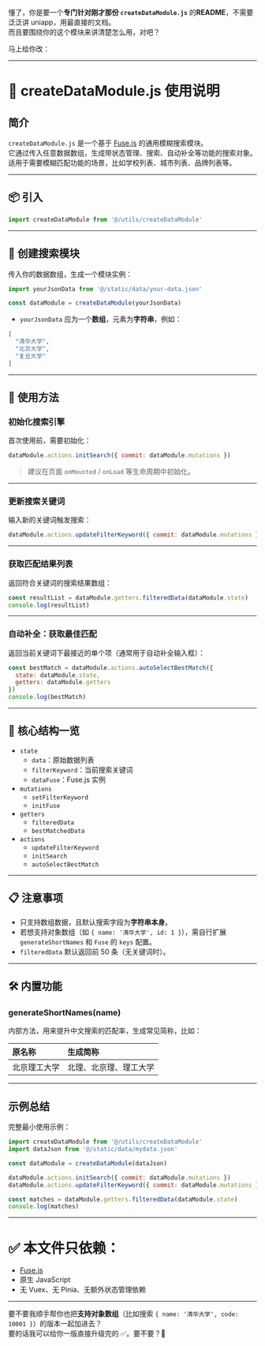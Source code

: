 懂了，你是要一个**专门针对刚才那份 `createDataModule.js`** 的**README**，不需要泛泛讲 uniapp，用最直接的文档。  
而且要围绕你的这个模块来讲清楚怎么用，对吧？

马上给你改：

---

# 📄 createDataModule.js 使用说明

## 简介

`createDataModule.js` 是一个基于 [Fuse.js](https://fusejs.io/) 的通用模糊搜索模块。  
它通过传入任意数据数组，生成带状态管理、搜索、自动补全等功能的搜索对象。  
适用于需要模糊匹配功能的场景，比如学校列表、城市列表、品牌列表等。

---

## 📦 引入

```javascript
import createDataModule from '@/utils/createDataModule'
```

---

## 🧩 创建搜索模块

传入你的数据数组，生成一个模块实例：

```javascript
import yourJsonData from '@/static/data/your-data.json'

const dataModule = createDataModule(yourJsonData)
```

- `yourJsonData` 应为一个**数组**，元素为**字符串**，例如：

```json
[
  "清华大学",
  "北京大学",
  "复旦大学"
]
```

---

## 🚀 使用方法

### 初始化搜索引擎

首次使用前，需要初始化：

```javascript
dataModule.actions.initSearch({ commit: dataModule.mutations })
```

> 建议在页面 `onMounted` / `onLoad` 等生命周期中初始化。

---

### 更新搜索关键词

输入新的关键词触发搜索：

```javascript
dataModule.actions.updateFilterKeyword({ commit: dataModule.mutations }, '清华')
```

---

### 获取匹配结果列表

返回符合关键词的搜索结果数组：

```javascript
const resultList = dataModule.getters.filteredData(dataModule.state)
console.log(resultList)
```

---

### 自动补全：获取最佳匹配

返回当前关键词下最接近的单个项（通常用于自动补全输入框）：

```javascript
const bestMatch = dataModule.actions.autoSelectBestMatch({
  state: dataModule.state,
  getters: dataModule.getters
})
console.log(bestMatch)
```

---

## 🔧 核心结构一览

- `state`
  - `data`：原始数据列表
  - `filterKeyword`：当前搜索关键词
  - `dataFuse`：Fuse.js 实例
- `mutations`
  - `setFilterKeyword`
  - `initFuse`
- `getters`
  - `filteredData`
  - `bestMatchedData`
- `actions`
  - `updateFilterKeyword`
  - `initSearch`
  - `autoSelectBestMatch`

---

## 📋 注意事项

- 只支持数组数据，且默认搜索字段为**字符串本身**。
- 若想支持对象数组（如 `{ name: '清华大学', id: 1 }`），需自行扩展 `generateShortNames` 和 `Fuse` 的 `keys` 配置。
- `filteredData` 默认返回前 50 条（无关键词时）。

---

## 🛠 内置功能

### generateShortNames(name)

内部方法，用来提升中文搜索的匹配率，生成常见简称，比如：

| 原名称 | 生成简称 |
|:------|:--------|
| 北京理工大学 | 北理、北京理、理工大学 |

---

## 示例总结

完整最小使用示例：

```javascript
import createDataModule from '@/utils/createDataModule'
import dataJson from '@/static/data/mydata.json'

const dataModule = createDataModule(dataJson)

dataModule.actions.initSearch({ commit: dataModule.mutations })
dataModule.actions.updateFilterKeyword({ commit: dataModule.mutations }, '理工')

const matches = dataModule.getters.filteredData(dataModule.state)
console.log(matches)
```

---

# ✅ 本文件只依赖：

- [Fuse.js](https://fusejs.io/)
- 原生 JavaScript
- 无 Vuex、无 Pinia、无额外状态管理依赖

---

要不要我顺手帮你也把**支持对象数组**（比如搜索 `{ name: '清华大学', code: 10001 }`）的版本一起加进去？  
要的话我可以给你一版直接升级完的 ✅。要不要？🚀